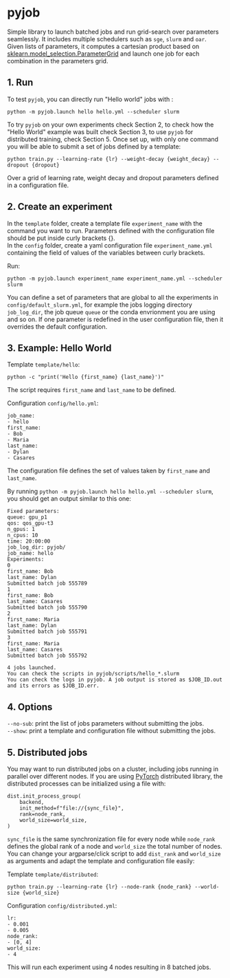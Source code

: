 # pyjob

Simple library to launch batched jobs and run grid-search over parameters seamlessly. It includes multiple schedulers such as `sge`, `slurm` and `oar`. Given lists of parameters, it computes a cartesian product based on [sklearn.model_selection.ParameterGrid](https://scikit-learn.org/stable/modules/generated/sklearn.model_selection.ParameterGrid.html) and launch one job for each combination in the parameters grid.<br/>


## 1. Run
To test `pyjob`, you can directly run "Hello world" jobs with :
```
python -m pyjob.launch hello hello.yml --scheduler slurm
```

To try `pyjob` on your own experiments check Section 2, to check how the "Hello World" example was built check Section 3, to use `pyjob` for distributed training, check Section 5. Once set up, with only one command you will be able to submit a set of jobs defined by a template:

```
python train.py --learning-rate {lr} --weight-decay {weight_decay} --dropout {dropout}
```

Over a grid of learning rate, weight decay and dropout parameters defined in a configuration file.

## 2. Create an experiment

In the `template` folder, create a template file `experiment_name` with the command you want to run. Parameters defined with the configuration file should be put inside curly brackets \{\}.<br/>
In the `config` folder, create a yaml configuration file `experiment_name.yml` containing the field of values of the variables between curly brackets.<br/>

Run:

```
python -m pyjob.launch experiment_name experiment_name.yml --scheduler slurm
```

You can define a set of parameters that are global to all the experiments in `config/default_slurm.yml`, for example the jobs logging directory `job_log_dir`, the job queue `queue` or the conda envrionment you are using and so on. If one parameter is redefined in the user configuration file, then it overrides the default configuration.


## 3. Example: Hello World
Template `template/hello`:
```
python -c "print('Hello {first_name} {last_name}')"
```
The script requires `first_name` and `last_name` to be defined.


Configuration `config/hello.yml`:
```
job_name:
- hello
first_name:
- Bob
- Maria
last_name:
- Dylan
- Casares
```
The configuration file defines the set of values taken by `first_name` and `last_name`.

By running `python -m pyjob.launch hello hello.yml --scheduler slurm`, you should get an output similar to this one:
```
Fixed parameters:
queue: gpu_p1
qos: qos_gpu-t3
n_gpus: 1
n_cpus: 10
time: 20:00:00
job_log_dir: pyjob/
job_name: hello
Experiments:
0
first_name: Bob
last_name: Dylan
Submitted batch job 555789
1
first_name: Bob
last_name: Casares
Submitted batch job 555790
2
first_name: Maria
last_name: Dylan
Submitted batch job 555791
3
first_name: Maria
last_name: Casares
Submitted batch job 555792

4 jobs launched.
You can check the scripts in pyjob/scripts/hello_*.slurm
You can check the logs in pyjob. A job output is stored as $JOB_ID.out and its errors as $JOB_ID.err.
```

## 4. Options
`--no-sub`: print the list of jobs parameters without submitting the jobs.<br/>
`--show`: print a template and configuration file without submitting the jobs.<br/>


## 5. Distributed jobs

You may want to run distributed jobs on a cluster, including jobs running in parallel over different nodes. If you are using [PyTorch](https://pytorch.org/) distributed library, the distributed processes can be initialized using a file with:
```
dist.init_process_group(
    backend,
    init_method=f"file://{sync_file}",
    rank=node_rank,
    world_size=world_size,
)
```
`sync_file` is the same synchronization file for every node while `node_rank` defines the global rank of a node and `world_size` the total number of nodes. You can change your argparse/click script to add `dist_rank` and `world_size` as arguments and adapt the template and configuration file easily:

Template `template/distributed`:
```
python train.py --learning-rate {lr} --node-rank {node_rank} --world-size {world_size}
```

Configuration `config/distributed.yml`:
```
lr:
- 0.001
- 0.005
node_rank:
- [0, 4]
world_size:
- 4
```

This will run each experiment using 4 nodes resulting in 8 batched jobs.
